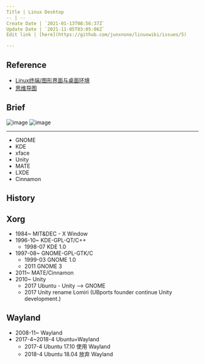 ```yaml
---
Title | Linux Desktop
-- | --
Create Date | `2021-01-13T08:56:37Z`
Update Date | `2021-11-05T03:05:06Z`
Edit link | [here](https://github.com/junxnone/linuxwiki/issues/5)

---
```

## Reference
- [Linux终端/图形界面与桌面环境](https://www.biaodianfu.com/linux-desktop-environment.html#%E5%9B%BE%E5%BD%A2%E7%95%8C%E9%9D%A2%E4%B8%8E%E6%A1%8C%E9%9D%A2%E7%8E%AF%E5%A2%83)
- [思维导图](https://naotu.baidu.com/file/0ae1d056daa54e513cc80721dcab3e8a)

## Brief

![image](https://user-images.githubusercontent.com/2216970/104534251-e5eec380-564e-11eb-91d4-54dcae3d464b.png)
![image](https://user-images.githubusercontent.com/2216970/104535015-4d594300-5650-11eb-8265-7287c567ef04.png)

---

- GNOME
- KDE
- xface
- Unity
- MATE
- LXDE
- Cinnamon
            

## History

## Xorg
- 1984~ MIT&DEC - X Window
- 1996-10~ KDE-GPL-QT/C++
  - 1998-07 KDE 1.0
- 1997-08~ GNOME-GPL-GTK/C
  - 1999-03 GNOME 1.0
  - 2011  GNOME 3 
- 2011~ MATE/Cinnamon
- 2010~ Unity
  - 2017 Ubuntu - Unity --> GNOME 
  - 2017 Unity rename Lomiri (UBports founder continue Unity development.)

## Wayland
- 2008-11~ Wayland
- 2017-4~2018-4 Ubuntu+Wayland
  - 2017-4 Ubuntu 17.10 使用 Wayland
  - 2018-4 Ubuntu 18.04 放弃 Wayland
  

